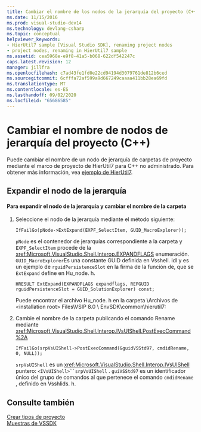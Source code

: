 ```yaml
---
title: Cambiar el nombre de los nodos de la jerarquía del proyecto (C++) | Microsoft Docs
ms.date: 11/15/2016
ms.prod: visual-studio-dev14
ms.technology: devlang-csharp
ms.topic: conceptual
helpviewer_keywords:
- HierUtil7 sample [Visual Studio SDK], renaming project nodes
- project nodes, renaming in HierUtil7 sample
ms.assetid: cea5968e-e9f8-41a5-b068-622df542247c
caps.latest.revision: 12
manager: jillfra
ms.openlocfilehash: c7ad43fe1fd0e22cd94194d3079761de812b6ced
ms.sourcegitcommit: 6cfffa72af599a9d667249caaaa411bb28ea69fd
ms.translationtype: MT
ms.contentlocale: es-ES
ms.lasthandoff: 09/02/2020
ms.locfileid: "65686585"
---
```

# <a name="renaming-project-hierarchy-nodes-c"></a>Cambiar el nombre de nodos de jerarquía del proyecto (C++)
Puede cambiar el nombre de un nodo de jerarquía de carpetas de proyecto mediante el marco de proyecto de HierUtil7 para C++ no administrado. Para obtener más información, vea [ejemplo de HierUtil7](https://msdn.microsoft.com/29c15184-a70c-4813-86c2-fb1d47442d11).  
  
## <a name="expanding-the-hierarchy-node"></a>Expandir el nodo de la jerarquía  
  
#### <a name="to-expand-the-hierarchy-node-and-rename-the-folder"></a>Para expandir el nodo de la jerarquía y cambiar el nombre de la carpeta  
  
1. Seleccione el nodo de la jerarquía mediante el método siguiente:  
  
    ```  
    IfFailGo(pNode->ExtExpand(EXPF_SelectItem, GUID_MacroExplorer));  
    ```  
  
     `pNode` es el contenedor de jerarquías correspondiente a la carpeta y `EXPF_SelectItem` procede de la <xref:Microsoft.VisualStudio.Shell.Interop.EXPANDFLAGS> enumeración. `GUID_MacroExplorer`Es una constante GUID definida en Vsshell. idl y es un ejemplo de `rguidPersistenceSlot` en la firma de la función de, que se `ExtExpand` define en Hu_node. h.  
  
    ```  
    HRESULT ExtExpand(EXPANDFLAGS expandflags, REFGUID rguidPersistenceSlot = GUID_SolutionExplorer) const;  
    ```  
  
     Puede encontrar el archivo Hu_node. h en la carpeta \Archivos de \<installation root> Files\VSIP 8.0 \ EnvSDK\common\hierutil7:  
  
2. Cambie el nombre de la carpeta publicando el comando Rename mediante <xref:Microsoft.VisualStudio.Shell.Interop.IVsUIShell.PostExecCommand%2A>  
  
    ```  
    IfFailGo(srpVsUIShell->PostExecCommand(&guidVSStd97, cmdidRename, 0, NULL));  
    ```  
  
     `srpVsUIShell` es un <xref:Microsoft.VisualStudio.Shell.Interop.IVsUIShell> puntero: `<IVsUIShell>``srpVsUIShell` . `guiVSStd97` es un identificador único del grupo de comandos al que pertenece el comando `cmdidRename` , definido en Vsshlids. h.  
  
## <a name="see-also"></a>Consulte también  
 [Crear tipos de proyecto](../extensibility/internals/creating-project-types.md)   
 [Muestras de VSSDK](../misc/vssdk-samples.md)